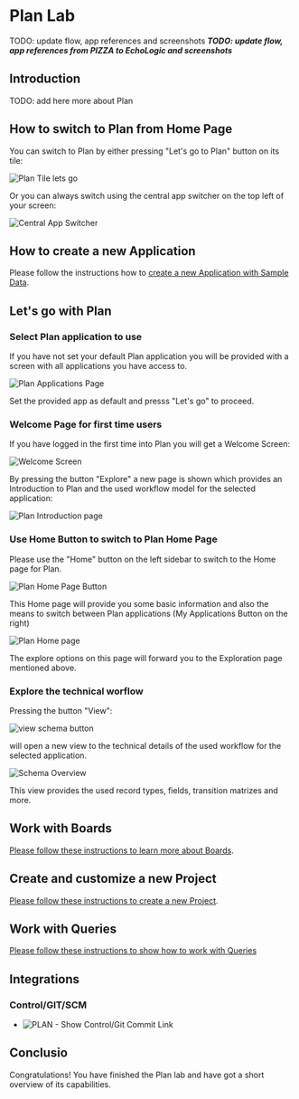# Plan Lab

TODO: update flow, app references and screenshots
_**TODO: update flow, app references from PIZZA to EchoLogic and screenshots**_

## Introduction

TODO: add here more about Plan

## How to switch to Plan from Home Page

You can switch to Plan by either pressing "Let's go to Plan" button on its tile:

![Plan Tile lets go](../introduction/media/Loop_switch_to_Plan.png)

Or you can always switch using the central app switcher on the top left of your screen:

![Central App Switcher](../introduction/media/Loop_central_app_control.png)

## How to create a new Application

Please follow the instructions how to [create a new Application with Sample Data](newapp/index.md).

## Let's go with Plan

### Select Plan application to use

If you have not set your default Plan application you will be provided with a screen with all applications you have access to.

![Plan Applications Page](media/Plan_Applications_page.png)

Set the provided app as default and presss "Let's go" to proceed.

### Welcome Page for first time users

If you have logged in the first time into Plan you will get a Welcome Screen:

![Welcome Screen](media/Plan_welcome_screen.png)

By pressing the button "Explore" a new page is shown which provides an Introduction to Plan and the used workflow model for the selected application:

![Plan Introduction page](media/Plan_welcome_introduction_screen.png)

### Use Home Button to switch to Plan Home Page

Please use the "Home" button on the left sidebar to switch to the Home page for Plan.

![Plan Home Page Button](media/Plan_Home_button.png)

This Home page will provide you some basic information and also the means to switch between Plan applications (My Applications Button on the right)

![Plan Home page](media/Plan_Home_page.png)

The explore options on this page will forward you to the Exploration page mentioned above.

### Explore the technical worflow

Pressing the button "View":

![view schema button](media/Plan_app_view_flow.png)

will open a new view to the technical details of the used workflow for the selected application.

![Schema Overview](media/Plan_app_view_details.png)

This view provides the used record types, fields, transition matrizes and more.

## Work with Boards

[Please follow these instructions to learn more about Boards](boards/index.md).

## Create and customize a new Project

[Please follow these instructions to create a new Project](newproject/index.md).

## Work with Queries

[Please follow these instructions to show how to work with Queries](queries/index.md)

## Integrations

### Control/GIT/SCM

- ![PLAN - Show Control/Git Commit Link](media/PLAN_Show_GitCommit.png)

## Conclusio

Congratulations! You have finished the Plan lab and have got a short overview of its capabilities.
